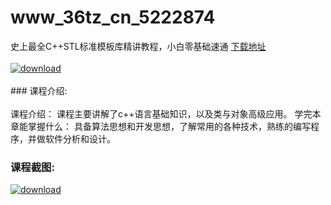 # www_36tz_cn_5222874
史上最全C++STL标准模板库精讲教程，小白零基础速通
[下载地址](http://www.36tz.cn/article/5222874 "下载地址")
<br/></br>[![download](http://36tz.cn/muke_img/2022_02_1-23-300x183.png "下载地址")](http://www.36tz.cn/article/5222874 "下载地址")
<br/></br>### 课程介绍:<br/></br>课程介绍：
课程主要讲解了c++语言基础知识，以及类与对象高级应用。
学完本章能掌握什么：
具备算法思想和开发思想，了解常用的各种技术，熟练的编写程序，并做软件分析和设计。

### 课程截图:
[![download](http://36tz.cn/muke_img/2022_02_2-62.png "下载地址")](http://www.36tz.cn/article/5222874 "下载地址")
